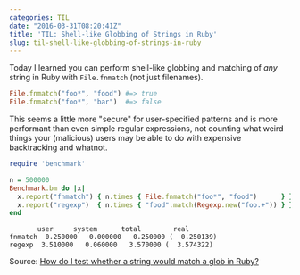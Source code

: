 ```yaml
---
categories: TIL
date: "2016-03-31T08:20:41Z"
title: 'TIL: Shell-like Globbing of Strings in Ruby'
slug: til-shell-like-globbing-of-strings-in-ruby
---
```


Today I learned you can perform shell-like globbing and matching of _any_ string in Ruby with `File.fnmatch` (not just filenames).

```ruby
File.fnmatch("foo*", "food") #=> true
File.fnmatch("foo*", "bar")  #=> false
```

This seems a little more "secure" for user-specified patterns and is more performant than even simple regular expressions, not counting what weird things your (malicious) users may be able to do with expensive backtracking and whatnot.

```ruby
require 'benchmark'

n = 500000
Benchmark.bm do |x|
  x.report("fnmatch") { n.times { File.fnmatch("foo*", "food")      } }
  x.report("regexp")  { n.times { "food".match(Regexp.new("foo.+")) } }
end
```

           user     system      total        real
    fnmatch  0.250000   0.000000   0.250000 (  0.250139)
    regexp  3.510000   0.060000   3.570000 (  3.574322)

Source: [How do I test whether a string would match a glob in Ruby?](http://stackoverflow.com/questions/7186361/how-do-i-test-whether-a-string-would-match-a-glob-in-ruby)
